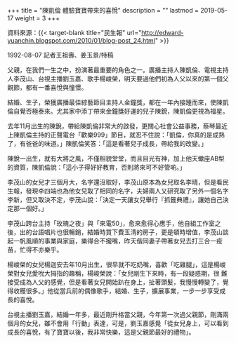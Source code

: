 +++
title = "陳凱倫 體驗寶寶帶來的喜悅"
description = ""
lastmod = 2019-05-17
weight = 3
+++

資料來源：{{< target-blank title="民生報" url="http://edward-yuanchin.blogspot.com/2010/01/blog-post_24.html" >}}

1992-08-07 記者王祖壽、姜玉景/特稿

父親，在我們一生之中，扮演著最重要的角色之一。廣播主持人陳凱倫、電視主持人李茂山、台視主播劉玉嘉、歌手楊峻榮，明天要過他們初為人父以來的第一個父親節，都有一番喜悅與憧憬。

結婚、生子，榮獲廣播最佳綜藝節目主持人金鐘獎，都在一年內接踵而來，使陳凱倫自覺否極泰來。尤其家中添丁帶來金鐘獎好運的兒子陳銳，陳凱倫更視為福星。

去年11月出生的陳銳，帶給陳凱倫非常大的啟發，更關心社會公益事務，蔡琴最近上陳凱倫主持的正聲電台「歡樂999」節目，就忍不住說：「凱倫，你真的是成熟了，有爸爸的味道。」陳凱倫笑答：「這是看著兒子成長，帶給我的改變。」

陳銳一出生，就有大將之風，不僅相貌堂堂，而且目光有神，加上他天蠍座AB型的資質，陳凱倫說：「這小子得好好教育，否則將來可不好管喲。」

李茂山的女兒才三個月大，名字還沒取好，李茂山原本為女兒取名李晴，但是看民生報，發現李四端也為他女兒取了相同的名字，夫婦兩人又研究取了另外一個名字李新，但又取決不定，李茂山說：「決定一天讓女兒舉行『抓籤典禮』，讓她自己決定那一個好。」

李茂山跨台主持「玫瑰之夜」與「來電50」，愈來愈得心應手，他自組工作室之後，出的台語唱片也很暢銷，結婚時買下費玉清的房子，更是頓時增值，李茂山談起一帆風順的事業與家庭，樂得合不攏嘴，昨天偕同妻子帶著女兒去打三合一疫苗，忙得不亦樂乎。

楊峻榮的女兒楊迦安去年10月出生，很早就不吃奶嘴，喜歡「吃雞腿」，這是楊峻榮對女兒愛吮大拇指的趣稱，楊峻榮說：「女兒剛生下來時，有一段疑惑期，很 難接受成為人父的感覺，但是看著女兒開始趴在身上，扯著頭髮，我慢慢轉變了，覺得收穫很多。」他從當兵前的偶像歌手，結婚、生子，擴展事業，一步一步享受成長的喜悅。

台視主播劉玉嘉，結婚一年多，最近剛升格當父親，今年第一次過父親節，剛滿兩個月的女兒，雖不會用「行動」表達，可是，劉玉嘉感覺「從女兒身上，可以看到成長的喜悅，有了寶寶以後，我非常快樂，這是父親節最好的禮物」。
